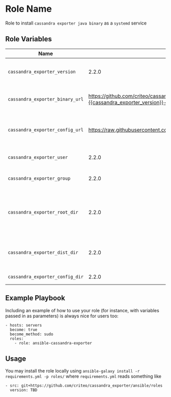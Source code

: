 Role Name
=========

Role to install `cassandra exporter java binary` as a `systemd` service

Role Variables
--------------

| Name           | Default Value | Description                        |
| -------------- | ------------- | -----------------------------------|
| `cassandra_exporter_version` | 2.2.0 | Cassandra exporter package version |
| `cassandra_exporter_binary_url` | https://github.com/criteo/cassandra_exporter/releases/download/{{cassandra_exporter_version}}/cassandra_exporter-{{cassandra_exporter_version}}-all.jar | Cassandra exporter jar download location |
| `cassandra_exporter_config_url` | https://raw.githubusercontent.com/criteo/cassandra_exporter/master/config.yml | Cassandra exporter config download location |
| `cassandra_exporter_user` | 2.2.0 | UNIX user to run the binary |
| `cassandra_exporter_group` | 2.2.0 | UNIX group to run the binary |
| `cassandra_exporter_root_dir` | 2.2.0 | Base location where cassandra exporter stuff is downloaded |
| `cassandra_exporter_dist_dir` | 2.2.0 | Location for binary and systemd service script |
| `cassandra_exporter_config_dir` | 2.2.0 | Location for config |


Example Playbook
----------------

Including an example of how to use your role (for instance, with variables passed in as parameters) is always nice for users too:

    - hosts: servers
      become: true
      become_method: sudo
      roles:
        - role: ansible-cassandra-exporter

Usage
-----

You may install the role locally using `ansible-galaxy install -r requirements.yml -p roles/` where `requirements.yml` reads something like

```
- src: git+https://github.com/criteo/cassandra_exporter/ansible/roles
  version: TBD
```

